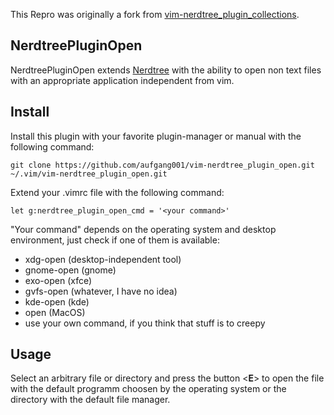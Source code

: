 This Repro was originally a fork from [vim-nerdtree_plugin_collections](https://github.com/t9md/vim-nerdtree_plugin_collections).

## NerdtreePluginOpen
NerdtreePluginOpen extends [Nerdtree](https://github.com/scrooloose/nerdtree) with the ability to open non text files with an appropriate application independent from vim.


## Install
Install this plugin with your favorite plugin-manager or manual with the following command:
    
    git clone https://github.com/aufgang001/vim-nerdtree_plugin_open.git  ~/.vim/vim-nerdtree_plugin_open.git

Extend your .vimrc file with the following command:

    let g:nerdtree_plugin_open_cmd = '<your command>'

"Your command" depends on the operating system and desktop environment, just check if one of them is available: 

* xdg-open (desktop-independent tool)
* gnome-open (gnome)
* exo-open (xfce)
* gvfs-open (whatever, I have no idea)
* kde-open (kde)
* open (MacOS)
* use your own command, if you think that stuff is to creepy
    

## Usage
Select an arbitrary file or directory and press the button <**E**> to open the file with the default programm choosen by the operating system or the directory with the default file manager.



